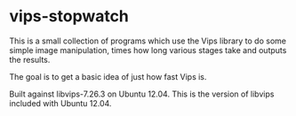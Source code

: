 # vips-stopwatch #

This is a small collection of programs which use the Vips library to
do some simple image manipulation, times how long various stages take
and outputs the results.

The goal is to get a basic idea of just how fast Vips is.

Built against libvips-7.26.3 on Ubuntu 12.04. This is the version of
libvips included with Ubuntu 12.04.


    